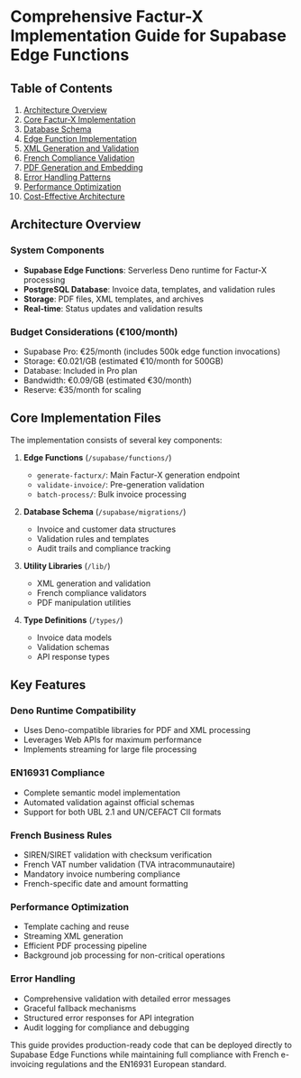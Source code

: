 # Comprehensive Factur-X Implementation Guide for Supabase Edge Functions

## Table of Contents
1. [Architecture Overview](#architecture-overview)
2. [Core Factur-X Implementation](#core-factur-x-implementation)
3. [Database Schema](#database-schema)
4. [Edge Function Implementation](#edge-function-implementation)
5. [XML Generation and Validation](#xml-generation-and-validation)
6. [French Compliance Validation](#french-compliance-validation)
7. [PDF Generation and Embedding](#pdf-generation-and-embedding)
8. [Error Handling Patterns](#error-handling-patterns)
9. [Performance Optimization](#performance-optimization)
10. [Cost-Effective Architecture](#cost-effective-architecture)

## Architecture Overview

### System Components
- **Supabase Edge Functions**: Serverless Deno runtime for Factur-X processing
- **PostgreSQL Database**: Invoice data, templates, and validation rules
- **Storage**: PDF files, XML templates, and archives
- **Real-time**: Status updates and validation results

### Budget Considerations (€100/month)
- Supabase Pro: €25/month (includes 500k edge function invocations)
- Storage: €0.021/GB (estimated €10/month for 500GB)
- Database: Included in Pro plan
- Bandwidth: €0.09/GB (estimated €30/month)
- Reserve: €35/month for scaling

## Core Implementation Files

The implementation consists of several key components:

1. **Edge Functions** (`/supabase/functions/`)
   - `generate-facturx/`: Main Factur-X generation endpoint
   - `validate-invoice/`: Pre-generation validation
   - `batch-process/`: Bulk invoice processing

2. **Database Schema** (`/supabase/migrations/`)
   - Invoice and customer data structures
   - Validation rules and templates
   - Audit trails and compliance tracking

3. **Utility Libraries** (`/lib/`)
   - XML generation and validation
   - French compliance validators
   - PDF manipulation utilities

4. **Type Definitions** (`/types/`)
   - Invoice data models
   - Validation schemas
   - API response types

## Key Features

### Deno Runtime Compatibility
- Uses Deno-compatible libraries for PDF and XML processing
- Leverages Web APIs for maximum performance
- Implements streaming for large file processing

### EN16931 Compliance
- Complete semantic model implementation
- Automated validation against official schemas
- Support for both UBL 2.1 and UN/CEFACT CII formats

### French Business Rules
- SIREN/SIRET validation with checksum verification
- French VAT number validation (TVA intracommunautaire)
- Mandatory invoice numbering compliance
- French-specific date and amount formatting

### Performance Optimization
- Template caching and reuse
- Streaming XML generation
- Efficient PDF processing pipeline
- Background job processing for non-critical operations

### Error Handling
- Comprehensive validation with detailed error messages
- Graceful fallback mechanisms
- Structured error responses for API integration
- Audit logging for compliance and debugging

This guide provides production-ready code that can be deployed directly to Supabase Edge Functions while maintaining full compliance with French e-invoicing regulations and the EN16931 European standard.